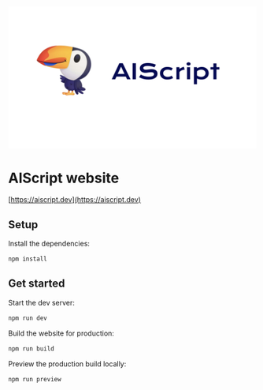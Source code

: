 ![](docs/public/aiscript-social-image.png)

# AIScript website

[https://aiscript.dev](https://aiscript.dev)

## Setup

Install the dependencies:

```bash
npm install
```

## Get started

Start the dev server:

```bash
npm run dev
```

Build the website for production:

```bash
npm run build
```

Preview the production build locally:

```bash
npm run preview
```
